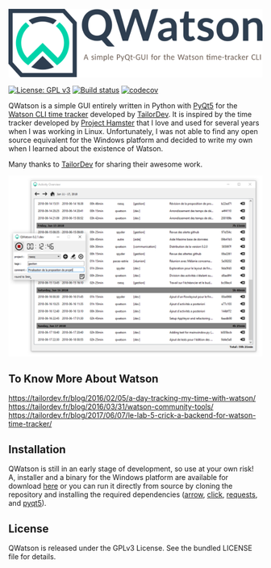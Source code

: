 ![QWatson - A simple Qt-GUI for the Watson time-tracker](
./qwatson/ressources/qwatson_banner.png)

[![License: GPL v3](https://img.shields.io/badge/License-GPL%20v3-blue.svg)](./LICENSE)
[![Build status](https://ci.appveyor.com/api/projects/status/f6hdeg9fyp1huxab?svg=true)](https://ci.appveyor.com/project/jnsebgosselin/qwatson)
[![codecov](https://codecov.io/gh/jnsebgosselin/qwatson/branch/master/graph/badge.svg)](https://codecov.io/gh/jnsebgosselin/qwatson)

QWatson is a simple GUI entirely written in Python with [PyQt5](https://www.riverbankcomputing.com/software/pyqt/intro) for the [Watson CLI time tracker](http://tailordev.github.io/Watson/) developed by [TailorDev](https://tailordev.fr). It is inspired by the time tracker developed by [Project Hamster](https://github.com/projecthamster/) that I love and used for several years when I was working in Linux. Unfortunately, I was not able to find any open source equivalent for the Windows platform and decided to write my own when I learned about the existence of Watson.

Many thanks to [TailorDev](https://tailordev.fr) for sharing their awesome work.

![screenshot](https://github.com/jnsebgosselin/qwatson/blob/master/images/qwatson_printscreen.png)

## To Know More About Watson

https://tailordev.fr/blog/2016/02/05/a-day-tracking-my-time-with-watson/<br>
https://tailordev.fr/blog/2016/03/31/watson-community-tools/<br>
https://tailordev.fr/blog/2017/06/07/le-lab-5-crick-a-backend-for-watson-time-tracker/

## Installation

QWatson is still in an early stage of development, so use at your own risk! A, installer and a binary for the Windows platform are available for download [here](https://github.com/jnsebgosselin/qwatson/releases/latest) or you can run it directly from source by cloning the repository and installing the required dependencies ([arrow](https://arrow.readthedocs.io/en/latest/), [click](http://click.pocoo.org/5/), [requests](http://docs.python-requests.org/en/master/), and [pyqt5](https://www.riverbankcomputing.com/software/pyqt/intro)).

## License

QWatson is released under the GPLv3 License. See the bundled LICENSE file for details.
